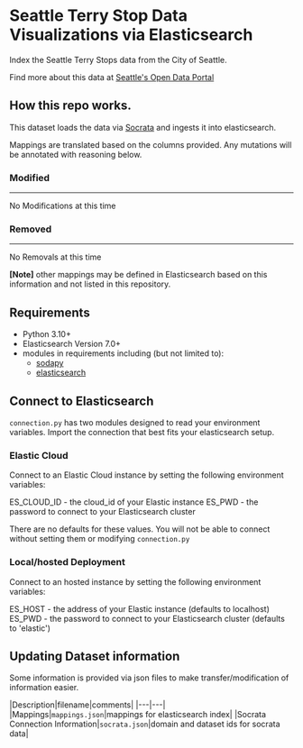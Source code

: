 # Seattle Terry Stop Data Visualizations via Elasticsearch
Index the Seattle Terry Stops data from the City of Seattle.

Find more about this data at [Seattle's Open Data Portal](https://data.seattle.gov/Public-Safety/Terry-Stops/28ny-9ts8)

## How this repo works.
This dataset loads the data via [Socrata](https://dev.socrata.com) and ingests it into elasticsearch.

Mappings are translated based on the columns provided. Any mutations will be annotated with
reasoning below.

### Modified
---
No Modifications at this time

### Removed
---
No Removals at this time


**[Note]** other mappings may be defined in Elasticsearch based on this information and not listed in this repository.

## Requirements
- Python 3.10+
- Elasticsearch Version 7.0+
- modules in requirements including (but not limited to):
  - [sodapy](https://pypi.org/project/sodapy/)
  - [elasticsearch](https://elasticsearch-py.readthedocs.io/)
  
## Connect to Elasticsearch
`connection.py` has two modules designed to read your environment variables. Import the
  connection that best fits your elasticsearch setup.

### Elastic Cloud
Connect to an Elastic Cloud instance by setting the following environment
variables:

ES_CLOUD_ID - the cloud_id of your Elastic instance
ES_PWD - the password to connect to your Elasticsearch cluster

There are no defaults for these values. You will not be able to connect without setting them
or modifying `connection.py`

### Local/hosted Deployment
Connect to an hosted instance by setting the following environment
variables:

ES_HOST - the address of your Elastic instance (defaults to localhost)
ES_PWD - the password to connect to your Elasticsearch cluster (defaults to 'elastic') 

## Updating Dataset information
Some information is provided via json files to make transfer/modification of information
easier.

|Description|filename|comments|
|---|---|
|Mappings|`mappings.json`|mappings for elasticsearch index|
|Socrata Connection Information|`socrata.json`|domain and dataset ids for socrata data|

